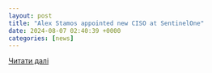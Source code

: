 ```yaml
---
layout: post
title: "Alex Stamos appointed new CISO at SentinelOne"
date: 2024-08-07 02:40:39 +0000
categories: [news]
---
```


[Читати далі](https://securitybrief.asia/story/alex-stamos-appointed-new-ciso-at-sentinelone)
